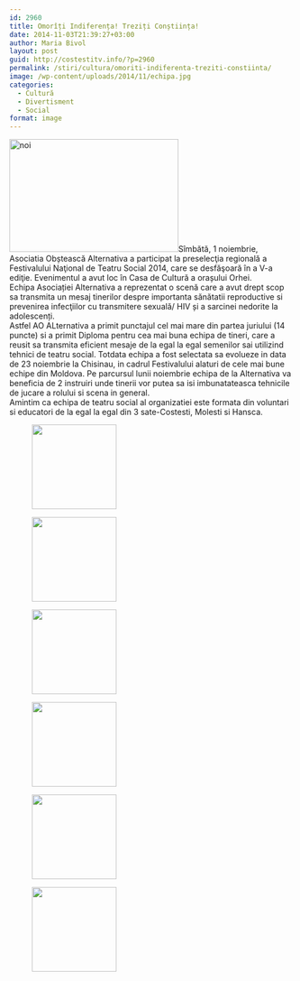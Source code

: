 ```yaml
---
id: 2960
title: Omorîți Indiferența! Treziți Conștiința!
date: 2014-11-03T21:39:27+03:00
author: Maria Bivol
layout: post
guid: http://costestitv.info/?p=2960
permalink: /stiri/cultura/omoriti-indiferenta-treziti-constiinta/
image: /wp-content/uploads/2014/11/echipa.jpg
categories:
  - Cultură
  - Divertisment
  - Social
format: image
---
```

[<img class="alignleft size-medium wp-image-2961" src="/wp-content/uploads/2014/11/noi-300x200.jpg" alt="noi" width="300" height="200" srcset="http://costestitv.ddev.local/wp-content/uploads/2014/11/noi-300x200.jpg 300w, http://costestitv.ddev.local/wp-content/uploads/2014/11/noi-90x60.jpg 90w, http://costestitv.ddev.local/wp-content/uploads/2014/11/noi-180x120.jpg 180w, http://costestitv.ddev.local/wp-content/uploads/2014/11/noi-95x64.jpg 95w, http://costestitv.ddev.local/wp-content/uploads/2014/11/noi.jpg 960w" sizes="(max-width: 300px) 100vw, 300px" />](/wp-content/uploads/2014/11/noi.jpg)Sîmbătă, 1 noiembrie, Asociatia Obștească Alternativa a participat la preselecţia regională a Festivalului Naţional de Teatru Social 2014, care se desfăşoară în a V-a ediţie. Evenimentul a avut loc în Casa de Cultură a orașului Orhei.  
Echipa Asociației Alternativa a reprezentat o scenă care a avut drept scop sa transmita un mesaj tinerilor despre importanta sănătatii reproductive si prevenirea infecţiilor cu transmitere sexuală/ HIV și a sarcinei nedorite la adolescenți.  
Astfel AO ALternativa a primit punctajul cel mai mare din partea juriului (14 puncte) si a primit Diploma pentru cea mai buna echipa de tineri, care a reusit sa transmita eficient mesaje de la egal la egal semenilor sai utilizind tehnici de teatru social. Totdata echipa a fost selectata sa evolueze in data de 23 noiembrie la Chisinau, in cadrul Festivalului alaturi de cele mai bune echipe din Moldova. Pe parcursul lunii noiembrie echipa de la Alternativa va beneficia de 2 instruiri unde tinerii vor putea sa isi imbunatateasca tehnicile de jucare a rolului si scena in general.  
Amintim ca echipa de teatru social al organizatiei este formata din voluntari si educatori de la egal la egal din 3 sate-Costesti, Molesti si Hansca.

<div id='gallery-14' class='gallery galleryid-2960 gallery-columns-3 gallery-size-thumbnail'>
  <figure class='gallery-item'> 
  
  <div class='gallery-icon landscape'>
    <a href='http://costestitv.ddev.local/stiri/cultura/omoriti-indiferenta-treziti-constiinta/attachment/9441_751090501612021_4090845553615523054_n/'><img width="150" height="150" src="http://costestitv.ddev.local/wp-content/uploads/2014/11/9441_751090501612021_4090845553615523054_n-150x150.jpg" class="attachment-thumbnail size-thumbnail" alt="" /></a>
  </div></figure><figure class='gallery-item'> 
  
  <div class='gallery-icon landscape'>
    <a href='http://costestitv.ddev.local/stiri/cultura/omoriti-indiferenta-treziti-constiinta/attachment/echipa/'><img width="150" height="150" src="http://costestitv.ddev.local/wp-content/uploads/2014/11/echipa-150x150.jpg" class="attachment-thumbnail size-thumbnail" alt="" /></a>
  </div></figure><figure class='gallery-item'> 
  
  <div class='gallery-icon landscape'>
    <a href='http://costestitv.ddev.local/stiri/cultura/omoriti-indiferenta-treziti-constiinta/attachment/echipa2/'><img width="150" height="150" src="http://costestitv.ddev.local/wp-content/uploads/2014/11/echipa2-150x150.jpg" class="attachment-thumbnail size-thumbnail" alt="" /></a>
  </div></figure><figure class='gallery-item'> 
  
  <div class='gallery-icon landscape'>
    <a href='http://costestitv.ddev.local/stiri/cultura/omoriti-indiferenta-treziti-constiinta/attachment/p1280589/'><img width="150" height="150" src="http://costestitv.ddev.local/wp-content/uploads/2014/11/P1280589-150x150.jpg" class="attachment-thumbnail size-thumbnail" alt="" /></a>
  </div></figure><figure class='gallery-item'> 
  
  <div class='gallery-icon landscape'>
    <a href='http://costestitv.ddev.local/stiri/cultura/omoriti-indiferenta-treziti-constiinta/attachment/speach/'><img width="150" height="150" src="http://costestitv.ddev.local/wp-content/uploads/2014/11/speach-150x150.jpg" class="attachment-thumbnail size-thumbnail" alt="" /></a>
  </div></figure><figure class='gallery-item'> 
  
  <div class='gallery-icon landscape'>
    <a href='http://costestitv.ddev.local/stiri/cultura/omoriti-indiferenta-treziti-constiinta/attachment/speach2/'><img width="150" height="150" src="http://costestitv.ddev.local/wp-content/uploads/2014/11/speach2-150x150.jpg" class="attachment-thumbnail size-thumbnail" alt="" /></a>
  </div></figure>
</div>